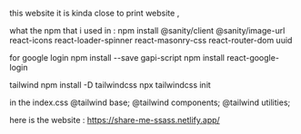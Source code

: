 this website it is kinda close to print website ,

what the npm that i used in :
npm install @sanity/client @sanity/image-url react-icons react-loader-spinner react-masonry-css react-router-dom uuid

for google login
 npm install --save gapi-script
npm install react-google-login

tailwind
npm install -D tailwindcss
npx tailwindcss init

in the index.css
@tailwind base;
@tailwind components;
@tailwind utilities;

here is the website :  https://share-me-ssass.netlify.app/
